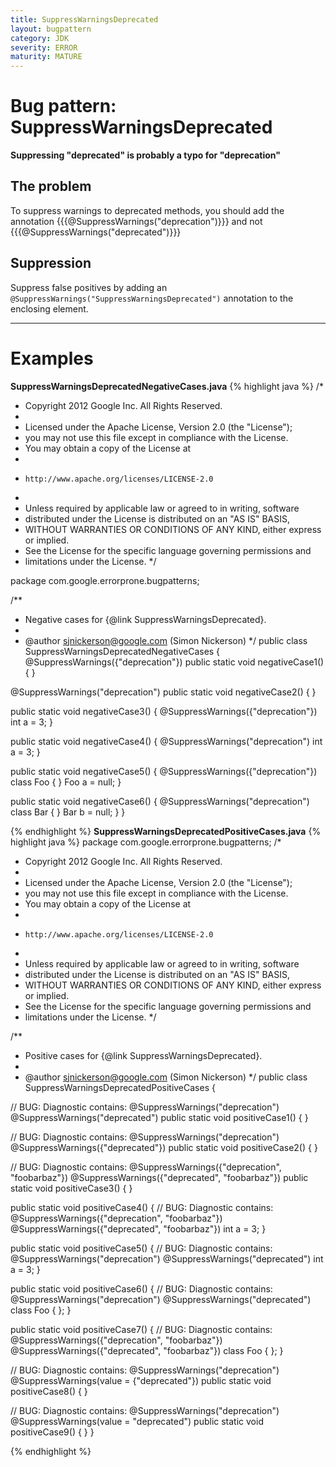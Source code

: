 ```yaml
---
title: SuppressWarningsDeprecated
layout: bugpattern
category: JDK
severity: ERROR
maturity: MATURE
---
```


# Bug pattern: SuppressWarningsDeprecated
__Suppressing "deprecated" is probably a typo for "deprecation"__

## The problem
To suppress warnings to deprecated methods, you should add the annotation
{{{@SuppressWarnings("deprecation")}}}
and not
{{{@SuppressWarnings("deprecated")}}}

## Suppression
Suppress false positives by adding an `@SuppressWarnings("SuppressWarningsDeprecated")` annotation to the enclosing element.

----------

# Examples
__SuppressWarningsDeprecatedNegativeCases.java__
{% highlight java %}
/*
 * Copyright 2012 Google Inc. All Rights Reserved.
 *
 * Licensed under the Apache License, Version 2.0 (the "License");
 * you may not use this file except in compliance with the License.
 * You may obtain a copy of the License at
 *
 *     http://www.apache.org/licenses/LICENSE-2.0
 *
 * Unless required by applicable law or agreed to in writing, software
 * distributed under the License is distributed on an "AS IS" BASIS,
 * WITHOUT WARRANTIES OR CONDITIONS OF ANY KIND, either express or implied.
 * See the License for the specific language governing permissions and
 * limitations under the License.
 */

package com.google.errorprone.bugpatterns;

/**
 * Negative cases for {@link SuppressWarningsDeprecated}.
 * 
 * @author sjnickerson@google.com (Simon Nickerson)
 */
public class SuppressWarningsDeprecatedNegativeCases {
  @SuppressWarnings({"deprecation"})
  public static void negativeCase1() {
  }
  
  @SuppressWarnings("deprecation")
  public static void negativeCase2() {
  }
  
  public static void negativeCase3() {
    @SuppressWarnings({"deprecation"})
    int a = 3;
  }
  
  public static void negativeCase4() {
    @SuppressWarnings("deprecation")
    int a = 3;
  }
  
  public static void negativeCase5() {
    @SuppressWarnings({"deprecation"})
    class Foo { }
    Foo a = null;
  }
  
  public static void negativeCase6() {
    @SuppressWarnings("deprecation")
    class Bar { }
    Bar b = null;
  }
}

{% endhighlight %}
__SuppressWarningsDeprecatedPositiveCases.java__
{% highlight java %}
package com.google.errorprone.bugpatterns;
/*
 * Copyright 2012 Google Inc. All Rights Reserved.
 *
 * Licensed under the Apache License, Version 2.0 (the "License");
 * you may not use this file except in compliance with the License.
 * You may obtain a copy of the License at
 *
 *     http://www.apache.org/licenses/LICENSE-2.0
 *
 * Unless required by applicable law or agreed to in writing, software
 * distributed under the License is distributed on an "AS IS" BASIS,
 * WITHOUT WARRANTIES OR CONDITIONS OF ANY KIND, either express or implied.
 * See the License for the specific language governing permissions and
 * limitations under the License.
 */

/**
 * Positive cases for {@link SuppressWarningsDeprecated}.
 * 
 * @author sjnickerson@google.com (Simon Nickerson)
 */
public class SuppressWarningsDeprecatedPositiveCases {

  // BUG: Diagnostic contains: @SuppressWarnings("deprecation")
  @SuppressWarnings("deprecated")
  public static void positiveCase1() {
  }
  
  // BUG: Diagnostic contains: @SuppressWarnings("deprecation")
  @SuppressWarnings({"deprecated"})
  public static void positiveCase2() {
  }
  
  // BUG: Diagnostic contains: @SuppressWarnings({"deprecation", "foobarbaz"})
  @SuppressWarnings({"deprecated", "foobarbaz"})
  public static void positiveCase3() {
  }
  
  public static void positiveCase4() {
    // BUG: Diagnostic contains: @SuppressWarnings({"deprecation", "foobarbaz"})
    @SuppressWarnings({"deprecated", "foobarbaz"})
    int a = 3;
  }
  
  public static void positiveCase5() {
    // BUG: Diagnostic contains: @SuppressWarnings("deprecation")
    @SuppressWarnings("deprecated")
    int a = 3;
  }
  
  public static void positiveCase6() {
    // BUG: Diagnostic contains: @SuppressWarnings("deprecation")
    @SuppressWarnings("deprecated")
    class Foo { };
  }
  
  public static void positiveCase7() {
    // BUG: Diagnostic contains: @SuppressWarnings({"deprecation", "foobarbaz"})
    @SuppressWarnings({"deprecated", "foobarbaz"})
    class Foo { };
  }
  
  // BUG: Diagnostic contains: @SuppressWarnings("deprecation")
  @SuppressWarnings(value = {"deprecated"})
  public static void positiveCase8() {
  }
  
  // BUG: Diagnostic contains: @SuppressWarnings("deprecation")
  @SuppressWarnings(value = "deprecated")
  public static void positiveCase9() {
  }
}

{% endhighlight %}
